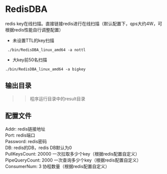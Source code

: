 # RedisDBA  
redis key在线扫描。直接链接redis进行在线扫描（默认配置下，qps大约4W，可根据redis性能自行调整配置）


- 未设置TTL的key扫描  

` ./bin/RedisDBA_linux_amd64 -a nottl`

- 大key前50名扫描

`./bin/RedisDBA_linux_amd64 -a bigkey`


## 输出目录

>> 程序运行目录中的result目录



## 配置文件

Addr: redis链接地址  
Port: redis端口  
Password: redis密码  
DB: redis的DB，redis DB默认为0  
PullKeysCount: 20000    一次拉取多少个key（根据redis配置自定义）  
PipeQueryCount: 2000    一次查询多少个key（根据redis配置自定义）  
ConsumerNum: 3  协程数量（根据redis配置自定义）  
